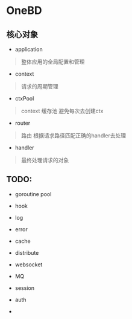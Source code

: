 # OneBD


## 核心对象

- application

> 整体应用的全局配置和管理

- context

> 请求的周期管理

- ctxPool

> context 缓存池 避免每次去创建ctx

- router

> 路由 根据请求路径匹配正确的handler去处理

- handler

> 最终处理请求的对象


## TODO:

- goroutine pool

- hook

- log

- error

- cache

- distribute

- websocket

- MQ

- session

- auth

- 

